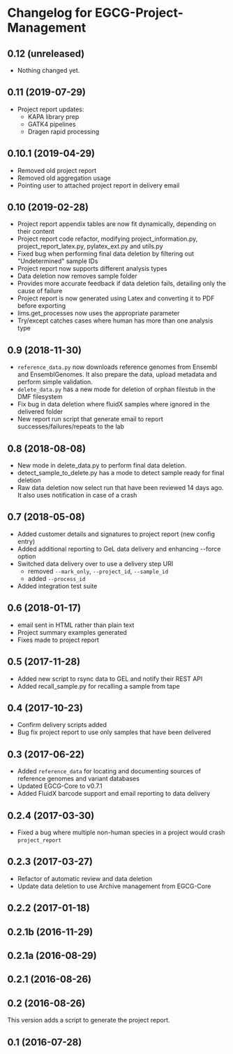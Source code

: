 Changelog for EGCG-Project-Management
=====================================

0.12 (unreleased)
-----------------

- Nothing changed yet.


0.11 (2019-07-29)
-----------------

- Project report updates:
  - KAPA library prep
  - GATK4 pipelines
  - Dragen rapid processing


0.10.1 (2019-04-29)
-------------------

- Removed old project report
- Removed old aggregation usage
- Pointing user to attached project report in delivery email


0.10 (2019-02-28)
-----------------

- Project report appendix tables are now fit dynamically, depending on their content
- Project report code refactor, modifying project_information.py, project_report_latex.py, pylatex_ext.py and utils.py
- Fixed bug when performing final data deletion by filtering out "Undetermined" sample IDs
- Project report now supports different analysis types
- Data deletion now removes sample folder
- Provides more accurate feedback if data deletion fails, detailing only the cause of failure
- Project report is now generated using Latex and converting it to PDF before exporting
- lims.get_processes now uses the appropriate parameter
- Try/except catches cases where human has more than one analysis type


0.9 (2018-11-30)
----------------

- `reference_data.py` now downloads reference genomes from Ensembl and EnsemblGenomes. It also prepare the data, upload metadata and perform simple validation.
- `delete_data.py` has a new mode for deletion of orphan filestub in the DMF filesystem
- Fix bug in data deletion where fluidX samples where ignored in the delivered folder
- New report run script that generate email to report successes/failures/repeats to the lab 


0.8 (2018-08-08)
----------------

- New mode in delete_data.py to perform final data deletion.
- detect_sample_to_delete.py has a mode to detect sample ready for final deletion
- Raw data deletion now select run that have been reviewed 14 days ago. It also uses notification in case of a crash

0.7 (2018-05-08)
----------------

- Added customer details and signatures to project report (new config entry)
- Added additional reporting to GeL data delivery and enhancing --force option
- Switched data delivery over to use a delivery step URI
  - removed `--mark_only`, `--project_id`, `--sample_id`
  - added `--process_id`
- Added integration test suite


0.6 (2018-01-17)
----------------

- email sent in HTML rather than plain text
- Project summary examples generated
- Fixes made to project report


0.5 (2017-11-28)
----------------

- Added new script to rsync data to GEL and notify their REST API
- Added recall_sample.py for recalling a sample from tape

0.4 (2017-10-23)
----------------

- Confirm delivery scripts added
- Bug fix project report to use only samples that have been delivered

0.3 (2017-06-22)
----------------
- Added `reference_data` for locating and documenting sources of reference genomes and variant databases
- Updated EGCG-Core to v0.7.1
- Added FluidX barcode support and email reporting to data delivery

0.2.4 (2017-03-30)
------------------
- Fixed a bug where multiple non-human species in a project would crash `project_report`

0.2.3 (2017-03-27)
------------------
- Refactor of automatic review and data deletion
- Update data deletion to use Archive management from EGCG-Core

0.2.2 (2017-01-18)
------------------

0.2.1b (2016-11-29)
-------------------

0.2.1a (2016-08-29)
-------------------

0.2.1 (2016-08-26)
------------------

0.2 (2016-08-26)
----------------
This version adds a script to generate the project report.

0.1 (2016-07-28)
----------------
